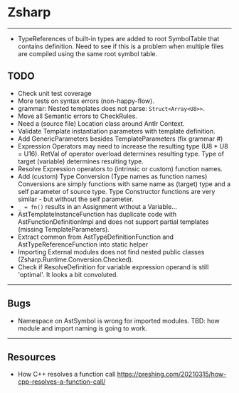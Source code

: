 ﻿# Zsharp

---

- TypeReferences of built-in types are added to root SymbolTable that contains definition.
    Need to see if this is a problem when multiple files are compiled using the same root symbol table.

## TODO

- Check unit test coverage
- More tests on syntax errors (non-happy-flow).
- grammar: Nested templates does not parse: `Struct<Array<U8>>`.
- Move all Semantic errors to CheckRules.
- Need a (source file) Location class around Antlr Context.
- Validate Template instantiation parameters with template definition.
- Add GenericParameters besides TemplateParameters (fix grammar #)
- Expression Operators may need to increase the resulting type (U8 * U8 = U16).
    RetVal of operator overload determines resulting type.
    Type of target (variable) determines resulting type.
- Resolve Expression operators to (intrinsic or custom) function names.
- Add (custom) Type Conversion (Type names as function names)
    Conversions are simply functions with same name as (target) type and a self parameter of source type.
    Type Constructor functions are very similar - but without the self parameter.
- `_ = fn()` results in an Assignment without a Variable...
- AstTemplateInstanceFunction has duplicate code with AstFunctionDefinitionImpl 
    and does not support partial templates (missing TemplateParameters).
- Extract common from AstTypeDefinitionFunction and AstTypeReferenceFunction into static helper
- Importing External modules does not find nested public classes (Zsharp.Runtime.Conversion.Checked).
- Check if ResolveDefinition for variable expression operand is still 'optimal'.
    It looks a bit convoluted.

---

## Bugs

- Namespace on AstSymbol is wrong for imported modules. 
    TBD: how module and import naming is going to work.

---

## Resources

- How C++ resolves a function call https://preshing.com/20210315/how-cpp-resolves-a-function-call/
